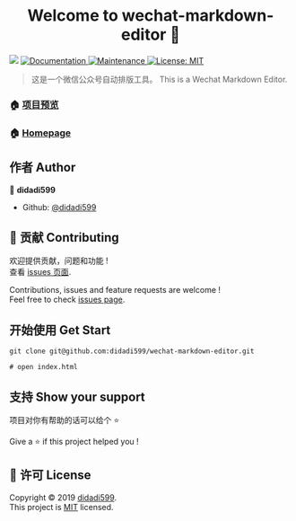 <h1 align="center">Welcome to wechat-markdown-editor 👋</h1>
<p>
  <img src="https://img.shields.io/badge/version-1.0.0-blue.svg?cacheSeconds=2592000" />
  <a href="https://github.com/didadi599/wechat-markdown-editor">
    <img alt="Documentation" src="https://img.shields.io/badge/documentation-yes-brightgreen.svg" target="_blank" />
  </a>
  <a href="https://github.com/didadi599/wechat-markdown-editor/graphs/commit-activity">
    <img alt="Maintenance" src="https://img.shields.io/badge/Maintained%3F-yes-green.svg" target="_blank" />
  </a>
  <a href="https://github.com/didadi599/wechat-markdown-editor/blob/master/LICENSE">
    <img alt="License: MIT" src="https://img.shields.io/badge/License-MIT-yellow.svg" target="_blank" />
  </a>
</p>

> 这是一个微信公众号自动排版工具。
> This is a Wechat Markdown Editor.

### 🏠 [项目预览](https://didadi599.github.io/wechat-markdown-editor)

### 🏠 [Homepage](https://didadi599.github.io/wechat-markdown-editor)

## 作者 Author

👤 **didadi599**

* Github: [@didadi599](https://github.com/didadi599)

## 🤝 贡献 Contributing

欢迎提供贡献，问题和功能 !<br />查看 [issues 页面](https://github.com/didadi599/wechat-markdown-editor/issues).

Contributions, issues and feature requests are welcome !<br />Feel free to check [issues page](https://github.com/didadi599/wechat-markdown-editor/issues).

## 开始使用 Get Start

```shell
git clone git@github.com:didadi599/wechat-markdown-editor.git

# open index.html
```

## 支持 Show your support

项目对你有帮助的话可以给个 ⭐️

Give a ⭐️ if this project helped you !

## 📝 许可 License

Copyright © 2019 [didadi599](https://github.com/didadi599).<br />
This project is [MIT](https://github.com/didadi599/wechat-markdown-editor/blob/master/LICENSE) licensed.